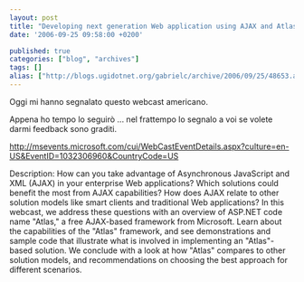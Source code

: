 ```yaml
---
layout: post
title: "Developing next generation Web application using AJAX and Atlas"
date: '2006-09-25 09:58:00 +0200'

published: true
categories: ["blog", "archives"]
tags: []
alias: ["http://blogs.ugidotnet.org/gabrielc/archive/2006/09/25/48653.aspx"]
---
```


<!-- more -->

<p>Oggi mi hanno segnalato questo webcast americano.</p> <p>Appena ho tempo lo seguirò ... nel frattempo lo segnalo a voi se volete darmi feedback sono graditi.</p> <p><a href="http://msevents.microsoft.com/cui/WebCastEventDetails.aspx?culture=en-US&amp;EventID=1032306960&amp;CountryCode=US">http://msevents.microsoft.com/cui/WebCastEventDetails.aspx?culture=en-US&amp;EventID=1032306960&amp;CountryCode=US</a> <p>Description: How can you take advantage of Asynchronous JavaScript and XML (AJAX) in your enterprise Web applications? Which solutions could benefit the most from AJAX capabilities? How does AJAX relate to other solution models like smart clients and traditional Web applications? In this webcast, we address these questions with an overview of ASP.NET code name "Atlas," a free AJAX-based framework from Microsoft. Learn about the capabilities of the "Atlas" framework, and see demonstrations and sample code that illustrate what is involved in implementing an "Atlas"-based solution. We conclude with a look at how "Atlas" compares to other solution models, and recommendations on choosing the best approach for different scenarios.
